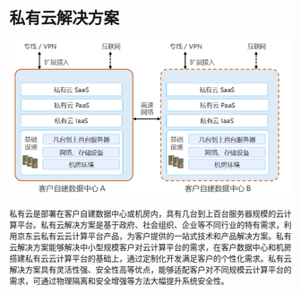 #  私有云解决方案

![私-私](../../../../image/whitepaper/私-私.png)

私有云是部署在客户自建数据中心或机房内，具有几台到上百台服务器规模的云计算平台。私有云解决方案是基于政府、社会组织、企业等不同行业的特有需求，利用京东云私有云云计算平台产品，为客户提供的一站式技术和产品解决方案。私有云解决方案能够解决中小型规模客户对云计算平台的需求，在客户数据中心和机房搭建私有云云计算平台的基础上，通过定制化开发满足客户的个性化需求。私有云解决方案具有灵活性强、安全性高等优点，能够适配客户对不同规模云计算平台的需求，可通过物理隔离和安全增强等方法大幅提升系统安全性。

